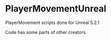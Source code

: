 # PlayerMovementUnreal
PlayerMovement scripts done for Unreal 5.2.1

Code has some parts of other creators.

